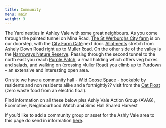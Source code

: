 ```yaml
---
title: Community
menu: main
weight: 3
---
```


The Yard nestles in Ashley Vale with some great neighbours. As you come through the painted tunnel on Mina Road, [The St Werburghs City farm](/community/st-werburghs-city-farm/) is on our doorstep, with the [City Farm Café](https://www.swcityfarm.co.uk/city-farm/the-farm-cafe/) next door. [Allotments](/community/ashley-vale-allotments/) stretch from Ashely Down Road right up to Muller Road. On the other side of the valley is the [Narroways Nature Reserve](/community/narroways-nature-reserve/). Passing through the second tunnel to the north east you reach [Purple Patch](/community/purple-patch/), a small holding which offers veg boxes and salads, and walking on (crossing Muller Road) you climb up to [Purdown](https://www.facebook.com/groups/friendsofsouthpurdown/) – an extensive and interesting open area.

On site we have a community hall - [Wild Goose Space](/community/wild-goose-space/) - bookable by residents and non residents alike and a fortnightly?? visit from the [Oat Float](/community/oat-float/) (zero waste food from an electric float).

Find information on all these below plus Ashly Vale Action Group (AVAG), Ecomotive, Neighbourhood Watch and Sims Hall Shared Harvest

If you’d like to add a community group or asset for the Ashly Vale area to this page do send in information [here](/contact).